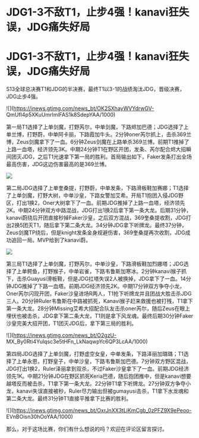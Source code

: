 # JDG1-3不敌T1，止步4强！kanavi狂失误，JDG痛失好局

# JDG1-3不敌T1，止步4强！kanavi狂失误，JDG痛失好局

S13全球总决赛T1和JDG的半决赛，最终T1以3-1的战绩淘汰JDG，晋级决赛，JDG止步4强。

![](https://inews.gtimg.com/news_bt/OK2SXhayWVYdrwGV-
QmUfI4p5XKuUmrImlFAS1k8SdepYAA/1000)

第一局T1选择了上单剑魔，打野芮尔，中单剑魔，下路烬加巴德；JDG选择了上单兰博，打野蔚，中单阿卡丽，下路霞加牛头。2分钟oner芮尔抓上，击杀369兰博，Zeus剑魔拿下了一血。6分钟Zeus剑魔在上路单杀369兰博。前期T1推掉了上路一血塔，经济领先3K。中期24分钟T1在野区开团，发条、芮尔配合烬大招瞬间团灭JDG，之后T1光速拿下第一局的胜利。首局输出如下，Faker发条打出全场最高伤害，JDG这边伤害最高的是369兰博。

![](https://inews.gtimg.com/news_bt/Ozj7H-LbfgdentTJoIN3LP5g8gYy7JTGi02cq3K6PPE0UAA/1000)

第二局JDG选择了上单奎桑提，打野蔚，中单发条，下路滑板鞋加赛娜；T1选择了上单剑魔，打野大树，中单沙皇，下路女警加艾希。开局T1抱团入侵JDG野区，打出1换2，Oner大树拿下了一血。前期JDG推掉了上路一血塔，经济领先2K。中期24分钟双方中路混战，JDG打出1换2后拿下第一条大龙。后期31分钟，kanavi蔚绕后开团直接秒掉Faker沙皇，之后双方混战，369奎桑提收割，JDG打出2换5团灭T1，随后拿下第二条大龙。34分钟JDG拿下听牌龙。最终37分钟，Zeus剑魔TP绕后，但是knight发条金身规避伤害，369奎桑提再次收割，JDG成功追回一局。MVP给到了kanavi蔚。

![](https://inews.gtimg.com/news_bt/ORX1nQfbUj9ReNyDzRDzjIq0RxOCylVJc6FqzaqmZW8sQAA/1000)

第三局T1选择了上单剑魔，打野芮尔，中单沙皇，下路滑板鞋加烈娜塔；JDG选择了上单鳄鱼，打野猴子，中单岩雀，下路韦鲁斯加寒冰。2分钟kanavi猴子抓下，击杀Guayusi滑板鞋，但是JDG扛塔失误2人被换掉，JDG拿下了一血。14分钟JDG推掉了下路一血塔。前期JDG经济领先2K。中期17分钟双方争夺小龙，Oner芮尔闪现开团，Faker沙皇进场R两人，T1抢下听牌龙并且团战大胜击杀JDG三人。20分钟Ruler韦鲁斯在中路被抓死，Kanavi猴子赶来救援也被打残，T1拿下第一条大龙。28分钟Missing艾希大招配合队友击杀oner芮尔，随后Zeus在眼上埋伏也被击杀，JDG拿下第二条大龙，T1则是拿下风龙魂。最终后期30分钟Faker沙皇完美大招开团，T1团灭JDG后，拿下第三局的胜利。

![](https://inews.gtimg.com/news_bt/O2gzU-
MX_By0Rti4Yulqsc3e5tHFn_LkNaqwpYc6QP3LcAA/1000)

第四局JDG选择了上单剑魔，打野虚空女皇，中单发条，下路泽丽加璐璐；T1选择了上单永恩，打野皇子，中单沙皇，下路韦鲁斯加巴德。7分钟双方野区混战，JDG打出1换2，Ruler泽丽拿到双杀，不过Faker沙皇拿下了一血。前期JDG经济领先1K。中期21分钟JDG在野区抓死Keria巴德，随后抱团推中，但是kanavi想要越塔反而被击杀，T1拿下第一条大龙。22分钟T1拿下听牌龙。27分钟双方争夺小龙，kanavi失误直接被秒，Ruler尽力输出但被gumayusi击杀，T1拿下水龙魂和第二条大龙。最终31分钟T1直接平推拿下比赛的胜利。

![](https://inews.gtimg.com/news_bt/OxrJnXX3tLjKmCgb_0zPFZ9X9ePeoo-
EVnBOisn30hOoYAA/1000)

那么，对于这场比赛，你们有什么想说的吗？欢迎在评论区留言探讨。

